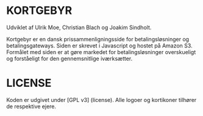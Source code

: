 KORTGEBYR
============

Udviklet af Ulrik Moe, Christian Blach og Joakim Sindholt.

Kortgebyr er en dansk prissammenligningsside for betalingsløsninger og betalingsgateways. Siden er skrevet i Javascript og hostet på Amazon S3. Formålet med siden er at gøre markedet for betalingsløsninger overskueligt og forståeligt for den gennemsnitlige iværksætter.


LICENSE
============
Koden er udgivet under [GPL v3] (license). Alle logoer og kortikoner tilhører de respektive ejere.
 
 
 
 
